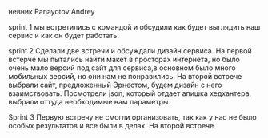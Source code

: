невник Panayotov Andrey

sprint 1
мы встретились с командой и обсудили как будет выглядить наш сервис и как он будет работать.

sprint 2
Сделали две встречи и обсуждали дизайн сервиса. На первой встерче мы пытались найти макет в просторах интернета, но было очень мало версий под сайт для сервиса,в основном было много мобильных версий, но они нам не понравились.
На второй встрече выбрали сайт, предложенный Эрнестом, будем дизайн с него взаимствовать.
Посмотрели json, который отдает апишка хедхантера, выбрали оттуда необходимые нам параметры.

Sprint 3
Первую встречу не смогли организовать, так как у нас не было особых результатов и все были в делах. 
На второй встрече 
